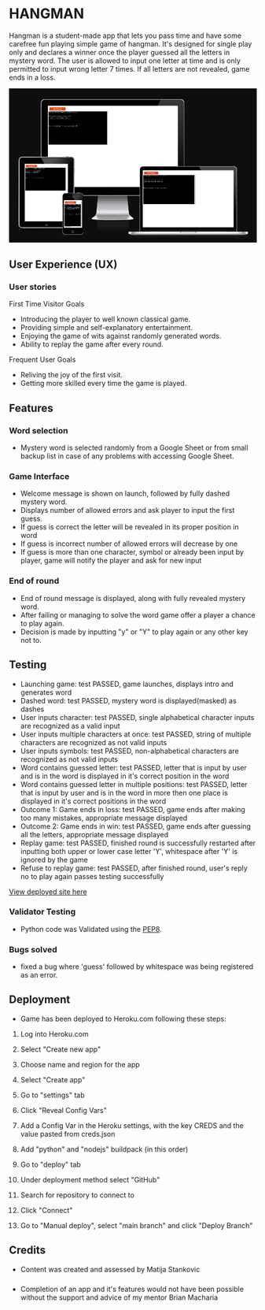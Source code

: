 # HANGMAN

Hangman is a student-made app that lets you pass time and have some carefree fun playing simple game of hangman. 
It's designed for single play only and declares a winner once the player guessed all the letters in mystery word. 
The user is allowed to input one letter at time and is only permitted to input wrong letter 7 times. 
If all letters are not revealed, game ends in a loss. 


![Responsive](assets/images/am_i_responsive.webp)

## User Experience (UX)

### User stories

First Time Visitor Goals

- Introducing the player to well known classical game.
- Providing simple and self-explanatory entertainment.
- Enjoying the game of wits against randomly generated words.
- Ability to replay the game after every round.

Frequent User Goals

- Reliving the joy of the first visit.
- Getting more skilled every time the game is played.

## Features


### Word selection

- Mystery word is selected randomly from a Google Sheet or from small backup list in case of any problems with accessing Google Sheet.


### Game Interface

- Welcome message is shown on launch, followed by fully dashed mystery word.
- Displays number of allowed errors and ask player to input the first guess.
- If guess is correct the letter will be revealed in its proper position in word
- If guess is incorrect number of allowed errors will decrease by one
- If guess is more than one character, symbol or already been input by player,
game will notify the player and ask for new input

### End of round
- End of round message is displayed, along with fully revealed mystery word.
- After failing or managing to solve the word game offer a player a chance to play again.
- Decision is made by inputting "y" or "Y" to play again or any other key not to. 

## Testing

- Launching game: test PASSED, game launches, displays intro and generates word
- Dashed word: test PASSED, mystery word is displayed(masked) as dashes
- User inputs character: test PASSED, single alphabetical character inputs are recognized as a valid input
- User inputs multiple characters at once: test PASSED, string of multiple characters are recognized as not valid inputs
- User inputs symbols: test PASSED, non-alphabetical characters are recognized as not valid inputs
- Word contains guessed letter: test PASSED, letter that is input by user and is in the word is displayed in it's correct position in the word
- Word contains guessed letter in multiple positions: test PASSED, letter that is input by user and is in the word in more then one place is displayed in it's correct positions in the word
- Outcome 1: Game ends in loss: test PASSED, game ends after making too many mistakes, appropriate message displayed
- Outcome 2: Game ends in win: test PASSED, game ends after guessing all the letters, appropriate message displayed
- Replay game: test PASSED, finished round is successfully restarted after inputting both upper or lower case letter 'Y', whitespace after 'Y' is ignored by the game
- Refuse to replay game: test PASSED, after finished round, user's reply no to play again passes testing successfully

[View deployed site here](https://https://ci-hangman-matija-263cf48b7d7a.herokuapp.com/)

### Validator Testing

- Python code was Validated using the [PEP8](https://pep8ci.herokuapp.com/).

### Bugs solved

- fixed a bug where 'guess' followed by whitespace was being registered as an error.

## Deployment

- Game has been deployed to Heroku.com following these steps:

1. Log into Heroku.com
2. Select "Create new app"
3. Choose name and region for the app
4. Select "Create app"
5. Go to "settings" tab
6. Click "Reveal Config Vars"
7. Add a Config Var in the Heroku settings, with the key CREDS and the value pasted from creds.json
8. Add "python" and "nodejs" buildpack (in this order)

9. Go to "deploy" tab
10. Under deployment method select "GitHub"
11. Search for repository to connect to
12. Click "Connect"
13. Go to "Manual deploy", select "main branch" and click "Deploy Branch"

## Credits

- Content was created and assessed by Matija Stankovic

###

- Completion of an app and it's features would not have been possible without the support and advice of my mentor Brian Macharia
